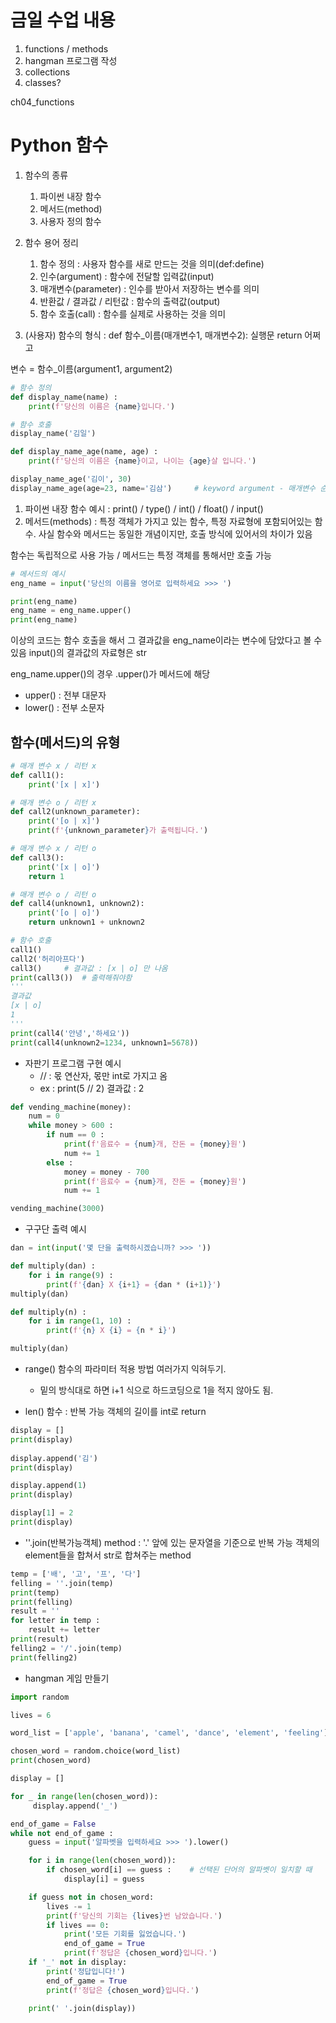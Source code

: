 # 금일 수업 내용
1. functions / methods
2. hangman 프로그램 작성
3. collections
4. classes?

ch04_functions

# Python 함수
1. 함수의 종류
   1) 파이썬 내장 함수
   2) 메서드(method)
   3) 사용자 정의 함수
2. 함수 용어 정리
    1) 함수 정의 : 사용자 함수를 새로 만드는 것을 의미(def:define)
    2) 인수(argument) : 함수에 전달할 입력값(input)
    3) 매개변수(parameter) : 인수를 받아서 저장하는 변수를 의미
    4) 반환값 / 결과값 / 리턴값 : 함수의 출력값(output)
    5) 함수 호출(call) : 함수를 실제로 사용하는 것을 의미

3. (사용자) 함수의 형식 :
def 함수_이름(매개변수1, 매개변수2):
    실행문
    return 어쩌고

변수 = 함수_이름(argument1, argument2)

```python
# 함수 정의
def display_name(name) :
    print(f'당신의 이름은 {name}입니다.')

# 함수 호출
display_name('김일')

def display_name_age(name, age) :
    print(f'당신의 이름은 {name}이고, 나이는 {age}살 입니다.')

display_name_age('김이', 30)
display_name_age(age=23, name='김삼')     # keyword argument - 매개변수 순서와 상관없이 호출 가능
```

1. 파이썬 내장 함수 예시 : print() / type() / int() / float() / input()
2. 메서드(methods) : 특정 객체가 가지고 있는 함수, 특정 자료형에 포함되어있는 함수. 사실 함수와 메서드는 동일한 개념이지만, 호출 방식에 있어서의 차이가 있음

함수는 독립적으로 사용 가능 / 메서드는 특정 객체를 통해서만 호출 가능

```python
# 메서드의 예시
eng_name = input('당신의 이름을 영어로 입력하세요 >>> ')

print(eng_name)
eng_name = eng_name.upper()
print(eng_name)
```
이상의 코드는 함수 호출을 해서 그 결과값을 eng_name이라는 변수에 담았다고 볼 수 있음
input()의 결과값의 자료형은 str 

eng_name.upper()의 경우 .upper()가 메서드에 해당
- upper() : 전부 대문자
- lower() : 전부 소문자

## 함수(메서드)의 유형
```python
# 매개 변수 x / 리턴 x
def call1():
    print('[x | x]')

# 매개 변수 o / 리턴 x
def call2(unknown_parameter):
    print('[o | x]')
    print(f'{unknown_parameter}가 출력됩니다.')

# 매개 변수 x / 리턴 o
def call3():
    print('[x | o]')
    return 1

# 매개 변수 o / 리턴 o
def call4(unknown1, unknown2):
    print('[o | o]')
    return unknown1 + unknown2

# 함수 호출
call1()
call2('허리아프다')
call3()     # 결과값 : [x | o] 만 나옴
print(call3())  # 출력해줘야함
'''
결과값
[x | o]
1
'''
print(call4('안녕','하세요'))
print(call4(unknown2=1234, unknown1=5678))
```

- 자판기 프로그램 구현 예시
  - // : 몫 연산자, 몫만 int로 가지고 옴
  - ex : print(5 // 2) 결과값 : 2
```python
def vending_machine(money):
    num = 0
    while money > 600 :
        if num == 0 :
            print(f'음료수 = {num}개, 잔돈 = {money}원')
            num += 1
        else :
            money = money - 700
            print(f'음료수 = {num}개, 잔돈 = {money}원')
            num += 1

vending_machine(3000)
```

- 구구단 출력 예시
```python
dan = int(input('몇 단을 출력하시겠습니까? >>> '))

def multiply(dan) :
    for i in range(9) :
        print(f'{dan} X {i+1} = {dan * (i+1)}')
multiply(dan)

def multiply(n) :
    for i in range(1, 10) :
        print(f'{n} X {i} = {n * i}')

multiply(dan)
```
- range() 함수의 파라미터 적용 방법 여러가지 익혀두기.
  - 밑의 방식대로 하면 i+1 식으로 하드코딩으로 1을 적지 않아도 됨.

- len() 함수 : 반복 가능 객체의 길이를 int로 return

```python
display = []
print(display)
    
display.append('김')
print(display)

display.append(1)
print(display)

display[1] = 2
print(display)
```

- ''.join(반복가능객체) method : '.' 앞에 있는 문자열을 기준으로 반복 가능 객체의 element들을 합쳐서 str로 합쳐주는 method
```python
temp = ['배', '고', '프', '다']
felling = ''.join(temp)
print(temp)
print(felling)
result = ''
for letter in temp :
    result += letter
print(result)
felling2 = '/'.join(temp)
print(felling2)
```

- hangman 게임 만들기
```python
import random

lives = 6

word_list = ['apple', 'banana', 'camel', 'dance', 'element', 'feeling']

chosen_word = random.choice(word_list)
print(chosen_word)

display = []

for _ in range(len(chosen_word)):
     display.append('_')

end_of_game = False
while not end_of_game :
    guess = input('알파벳을 입력하세요 >>> ').lower()

    for i in range(len(chosen_word)):
        if chosen_word[i] == guess :    # 선택된 단어의 알파벳이 일치할 때
            display[i] = guess

    if guess not in chosen_word:
        lives -= 1
        print(f'당신의 기회는 {lives}번 남았습니다.')
        if lives == 0:
            print('모든 기회를 잃었습니다.')
            end_of_game = True
            print(f'정답은 {chosen_word}입니다.')
    if '_' not in display:
        print('정답입니다!')
        end_of_game = True
        print(f'정답은 {chosen_word}입니다.')

    print(' '.join(display))
```